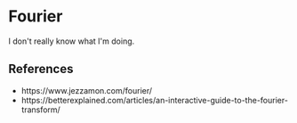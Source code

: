 # Fourier

<p> I don't really know what I'm doing. </p>

## References
<ul>
  <li> https://www.jezzamon.com/fourier/ </li>
  <li> https://betterexplained.com/articles/an-interactive-guide-to-the-fourier-transform/ </li>
</ul>
